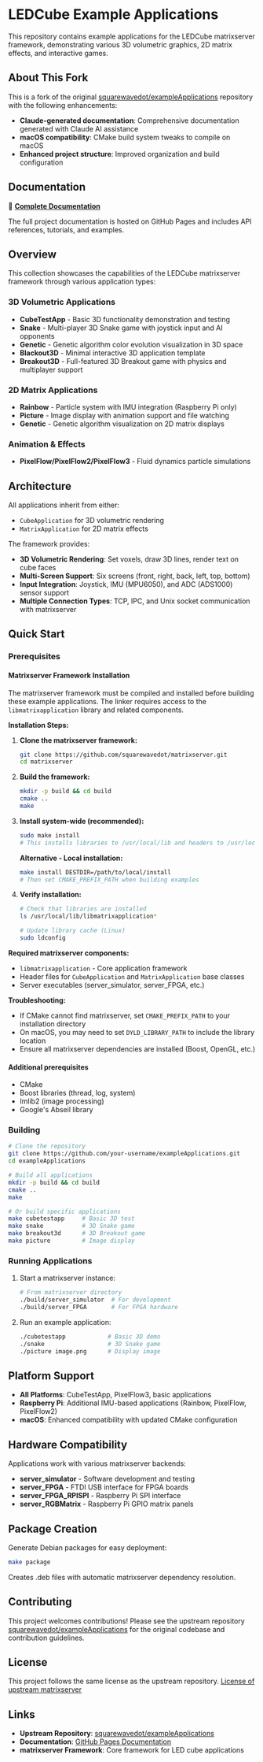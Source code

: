 # LEDCube Example Applications

This repository contains example applications for the LEDCube matrixserver framework, demonstrating various 3D volumetric graphics, 2D matrix effects, and interactive games.

## About This Fork

This is a fork of the original [squarewavedot/exampleApplications](https://github.com/squarewavedot/exampleApplications) repository with the following enhancements:

- **Claude-generated documentation**: Comprehensive documentation generated with Claude AI assistance
- **macOS compatibility**: CMake build system tweaks to compile on macOS
- **Enhanced project structure**: Improved organization and build configuration

## Documentation

📖 **[Complete Documentation](https://placeholder-link-to-github-pages-docs)**

The full project documentation is hosted on GitHub Pages and includes API references, tutorials, and examples.

## Overview

This collection showcases the capabilities of the LEDCube matrixserver framework through various application types:

### 3D Volumetric Applications
- **CubeTestApp** - Basic 3D functionality demonstration and testing
- **Snake** - Multi-player 3D Snake game with joystick input and AI opponents
- **Genetic** - Genetic algorithm color evolution visualization in 3D space
- **Blackout3D** - Minimal interactive 3D application template
- **Breakout3D** - Full-featured 3D Breakout game with physics and multiplayer support

### 2D Matrix Applications
- **Rainbow** - Particle system with IMU integration (Raspberry Pi only)
- **Picture** - Image display with animation support and file watching
- **Genetic** - Genetic algorithm visualization on 2D matrix displays

### Animation & Effects
- **PixelFlow/PixelFlow2/PixelFlow3** - Fluid dynamics particle simulations

## Architecture

All applications inherit from either:
- `CubeApplication` for 3D volumetric rendering
- `MatrixApplication` for 2D matrix effects

The framework provides:
- **3D Volumetric Rendering**: Set voxels, draw 3D lines, render text on cube faces
- **Multi-Screen Support**: Six screens (front, right, back, left, top, bottom)
- **Input Integration**: Joystick, IMU (MPU6050), and ADC (ADS1000) sensor support
- **Multiple Connection Types**: TCP, IPC, and Unix socket communication with matrixserver

## Quick Start

### Prerequisites

#### Matrixserver Framework Installation

The matrixserver framework must be compiled and installed before building these example applications. The linker requires access to the `libmatrixapplication` library and related components.

**Installation Steps:**

1. **Clone the matrixserver framework:**
   ```bash
   git clone https://github.com/squarewavedot/matrixserver.git
   cd matrixserver
   ```

2. **Build the framework:**
   ```bash
   mkdir -p build && cd build
   cmake ..
   make
   ```

3. **Install system-wide (recommended):**
   ```bash
   sudo make install
   # This installs libraries to /usr/local/lib and headers to /usr/local/include
   ```

   **Alternative - Local installation:**
   ```bash
   make install DESTDIR=/path/to/local/install
   # Then set CMAKE_PREFIX_PATH when building examples
   ```

4. **Verify installation:**
   ```bash
   # Check that libraries are installed
   ls /usr/local/lib/libmatrixapplication*

   # Update library cache (Linux)
   sudo ldconfig
   ```

**Required matrixserver components:**
- `libmatrixapplication` - Core application framework
- Header files for `CubeApplication` and `MatrixApplication` base classes
- Server executables (server_simulator, server_FPGA, etc.)

**Troubleshooting:**
- If CMake cannot find matrixserver, set `CMAKE_PREFIX_PATH` to your installation directory
- On macOS, you may need to set `DYLD_LIBRARY_PATH` to include the library location
- Ensure all matrixserver dependencies are installed (Boost, OpenGL, etc.)

#### Additional prerequisites

- CMake
- Boost libraries (thread, log, system)
- Imlib2 (image processing)
- Google's Abseil library

### Building

```bash
# Clone the repository
git clone https://github.com/your-username/exampleApplications.git
cd exampleApplications

# Build all applications
mkdir -p build && cd build
cmake ..
make

# Or build specific applications
make cubetestapp     # Basic 3D test
make snake           # 3D Snake game
make breakout3d      # 3D Breakout game
make picture         # Image display
```

### Running Applications

1. Start a matrixserver instance:
   ```bash
   # From matrixserver directory
   ./build/server_simulator  # For development
   ./build/server_FPGA       # For FPGA hardware
   ```

2. Run an example application:
   ```bash
   ./cubetestapp            # Basic 3D demo
   ./snake                  # 3D Snake game
   ./picture image.png      # Display image
   ```

## Platform Support

- **All Platforms**: CubeTestApp, PixelFlow3, basic applications
- **Raspberry Pi**: Additional IMU-based applications (Rainbow, PixelFlow, PixelFlow2)
- **macOS**: Enhanced compatibility with updated CMake configuration

## Hardware Compatibility

Applications work with various matrixserver backends:
- **server_simulator** - Software development and testing
- **server_FPGA** - FTDI USB interface for FPGA boards
- **server_FPGA_RPISPI** - Raspberry Pi SPI interface
- **server_RGBMatrix** - Raspberry Pi GPIO matrix panels

## Package Creation

Generate Debian packages for easy deployment:
```bash
make package
```

Creates .deb files with automatic matrixserver dependency resolution.

## Contributing

This project welcomes contributions! Please see the upstream repository [squarewavedot/exampleApplications](https://github.com/squarewavedot/exampleApplications) for the original codebase and contribution guidelines.

## License

This project follows the same license as the upstream repository. [License of upstream matrixserver](https://github.com/squarewavedot/matrixserver/blob/master/LICENSE)

## Links

- **Upstream Repository**: [squarewavedot/exampleApplications](https://github.com/squarewavedot/exampleApplications)
- **Documentation**: [GitHub Pages Documentation](https://placeholder-link-to-github-pages-docs)
- **matrixserver Framework**: Core framework for LED cube applications
